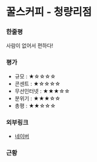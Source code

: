 # 꿀스커피 - 청량리점

### 한줄평

사람이 없어서 편하다!

### 평가

- 규모 : ★☆☆☆☆
- 콘센트 : ★☆☆☆☆
- 무선인터넷 : ★★★☆☆
- 분위기 : ★★★☆☆
- 총평 : ★★☆☆☆

### 외부링크

- [네이버](https://store.naver.com/restaurants/detail?id=1856553001)

### 근황
